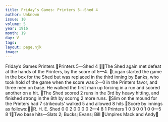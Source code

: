 ```yaml
---
title: Friday’s Games: Printers 5--Shed 4
author: Unknown
issue: 10
volume: 5
year: 1916
month: 19
day: V
tags:
layout: page.njk
image:
---
```

Friday’s Games Printers Printers 5—Shed 4 The Shed again met defeat at the hands of the Printers, by the score of 5—4. Logan started the game in the box for the Shed but was replaced in the third inning by Banks, who took hold of the game when the score was 2—0 in the Printers favor, and three men on base. He walked the first man up forcing in a run and scored another on a hit. The Shed scored 2 runs in the 3rd by heavy hitting, and finished strong in the 8th by scorng 2 more runs. Slim on the mound for the Printers had 7 strikeouts’ walked 5 and allowed 8 hits Score by innings as follows:R. H. E. Shed 0 0 2 0 0 0 0 2—4 8 1 Printers 1 0 3 0 0 1  0 0—5 8 1Two base hits—Slats 2; Bucks; Evans; Bill Umpires Mack and Andy

